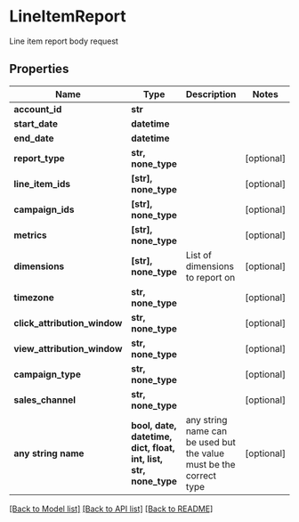 # LineItemReport

Line item report body request

## Properties
Name | Type | Description | Notes
------------ | ------------- | ------------- | -------------
**account_id** | **str** |  | 
**start_date** | **datetime** |  | 
**end_date** | **datetime** |  | 
**report_type** | **str, none_type** |  | [optional] 
**line_item_ids** | **[str], none_type** |  | [optional] 
**campaign_ids** | **[str], none_type** |  | [optional] 
**metrics** | **[str], none_type** |  | [optional] 
**dimensions** | **[str], none_type** | List of dimensions to report on | [optional] 
**timezone** | **str, none_type** |  | [optional] 
**click_attribution_window** | **str, none_type** |  | [optional] 
**view_attribution_window** | **str, none_type** |  | [optional] 
**campaign_type** | **str, none_type** |  | [optional] 
**sales_channel** | **str, none_type** |  | [optional] 
**any string name** | **bool, date, datetime, dict, float, int, list, str, none_type** | any string name can be used but the value must be the correct type | [optional]

[[Back to Model list]](../README.md#documentation-for-models) [[Back to API list]](../README.md#documentation-for-api-endpoints) [[Back to README]](../README.md)


